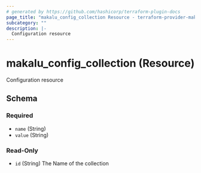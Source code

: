 ```yaml
---
# generated by https://github.com/hashicorp/terraform-plugin-docs
page_title: "makalu_config_collection Resource - terraform-provider-makalu"
subcategory: ""
description: |-
  Configuration resource
---
```


# makalu_config_collection (Resource)

Configuration resource



<!-- schema generated by tfplugindocs -->
## Schema

### Required

- `name` (String)
- `value` (String)

### Read-Only

- `id` (String) The Name of the collection
